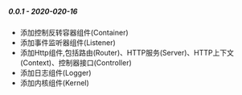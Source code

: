 ##### 0.0.1 - 2020-020-16
- 添加控制反转容器组件(Container)
- 添加事件监听器组件(Listener)
- 添加Http组件,包括路由(Router)、HTTP服务(Server)、HTTP上下文(Context)、控制器接口(Controller)
- 添加日志组件(Logger)
- 添加内核组件(Kernel)
